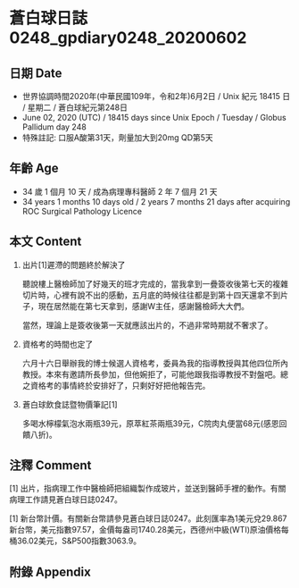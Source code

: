 [_metadata_:encoding]: - "utf-8"
[_metadata_:language]: - "zh-Hant-TW"
[_metadata_:fileformat]: - "markdown"
[_metadata_:MIME_type]: - "text/plain"
[_metadata_:markdown_version]: - "commonmark version 0.29"
[_metadata_:markdown_spec]: - "https://spec.commonmark.org/0.29/"

# 蒼白球日誌0248_gpdiary0248_20200602 #

## 日期 Date ##

* 世界協調時間2020年(中華民國109年，令和2年)6月2日 / Unix 紀元 18415 日 / 星期二 / 蒼白球紀元第248日
* June 02, 2020 (UTC) / 18415 days since Unix Epoch / Tuesday / Globus Pallidum day 248
* 特殊註記: 口服A酸第31天，劑量加大到20mg QD第5天

## 年齡 Age ##

* 34 歲 1 個月 10 天 / 成為病理專科醫師 2 年 7 個月 21 天
* 34 years 1 months 10 days old / 2 years 7 months 21 days after acquiring ROC Surgical Pathology Licence

## 本文 Content ##

1. 出片[1]遲滯的問題終於解決了

    聽說樓上醫檢師加了好幾天的班才完成的，當我拿到一疊簽收後第七天的複雜切片時，心裡有說不出的感動，五月底的時候往往都是到第十四天還拿不到片子，現在居然能在第七天拿到，感謝W主任，感謝醫檢師大大們。

    當然，理論上是簽收後第一天就應該出片的，不過非常時期就不奢求了。

2. 資格考的時間也定了

    六月十六日舉辦我的博士候選人資格考，委員為我的指導教授與其他四位所內教授。本來有邀請所長參加，但他婉拒了，可能他跟我指導教授不對盤吧。總之資格考的事情終於安排好了，只剩好好把他報告完。

3. 蒼白球飲食誌暨物價筆記[1]

    多喝水檸檬氣泡水兩瓶39元，原萃紅茶兩瓶39元，C院肉丸便當68元(感恩回饋八折)。

## 注釋 Comment ##

[1] 出片，指病理工作中醫檢師把組織製作成玻片，並送到醫師手裡的動作。有關病理工作請見蒼白球日誌0247。

[1] 新台幣計價。有關新台幣請參見蒼白球日誌0247。此刻匯率為1美元兌29.867新台幣，美元指數97.57，金價每盎司1740.28美元，西德州中級(WTI)原油價格每桶36.02美元，S&P500指數3063.9。

## 附錄 Appendix ##
